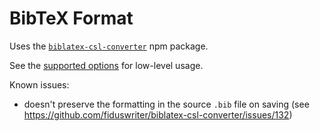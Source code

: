 # BibTeX Format

Uses the [`biblatex-csl-converter`](https://www.npmjs.com/package/biblatex-csl-converter) npm package.

See the [supported options](https://github.com/fiduswriter/biblatex-csl-converter/blob/1a9c5903e7bdf517bcc61e0d61b8befbea91f21e/src/import/biblatex.ts#L33-L110) for low-level usage.

Known issues:
- doesn't preserve the formatting in the source `.bib` file on saving (see https://github.com/fiduswriter/biblatex-csl-converter/issues/132)